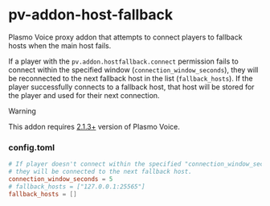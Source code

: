 # pv-addon-host-fallback
Plasmo Voice proxy addon that attempts to connect players to fallback hosts when the main host fails.

If a player with the `pv.addon.hostfallback.connect` permission fails to connect within the specified window (`connection_window_seconds`),
they will be reconnected to the next fallback host in the list (`fallback_hosts`).
If the player successfully connects to a fallback host, that host will be stored for the player and used for their next connection. 

> [!WARNING]  
> This addon requires [2.1.3+](https://github.com/plasmoapp/plasmo-voice/releases/tag/2.1.3-SNAPSHOT) version of Plasmo Voice.

### config.toml
```toml
# If player doesn't connect within the specified "connection_window_seconds",
# they will be connected to the next fallback host.
connection_window_seconds = 5
# fallback_hosts = ["127.0.0.1:25565"]
fallback_hosts = []
```